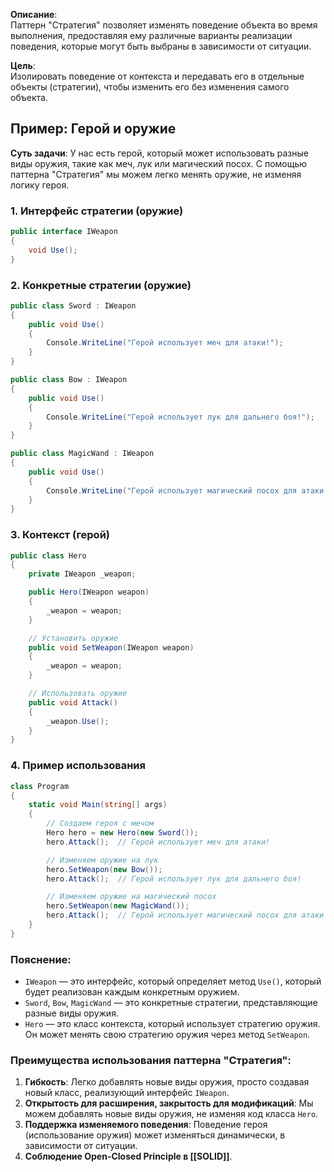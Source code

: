 **Описание**:  
Паттерн "Стратегия" позволяет изменять поведение объекта во время выполнения, предоставляя ему различные варианты реализации поведения, которые могут быть выбраны в зависимости от ситуации.

**Цель**:  
Изолировать поведение от контекста и передавать его в отдельные объекты (стратегии), чтобы изменить его без изменения самого объекта.

## Пример: Герой и оружие

**Суть задачи**: У нас есть герой, который может использовать разные виды оружия, такие как меч, лук или магический посох. С помощью паттерна "Стратегия" мы можем легко менять оружие, не изменяя логику героя.

### 1. Интерфейс стратегии (оружие)

``` csharp
public interface IWeapon
{
    void Use();
}
```

### 2. Конкретные стратегии (оружие)

``` csharp
public class Sword : IWeapon
{
    public void Use()
    {
        Console.WriteLine("Герой использует меч для атаки!");
    }
}

public class Bow : IWeapon
{
    public void Use()
    {
        Console.WriteLine("Герой использует лук для дальнего боя!");
    }
}

public class MagicWand : IWeapon
{
    public void Use()
    {
        Console.WriteLine("Герой использует магический посох для атаки магией!");
    }
}
```

### 3. Контекст (герой)

``` csharp
public class Hero
{
    private IWeapon _weapon;

    public Hero(IWeapon weapon)
    {
        _weapon = weapon;
    }

    // Установить оружие
    public void SetWeapon(IWeapon weapon)
    {
        _weapon = weapon;
    }

    // Использовать оружие
    public void Attack()
    {
        _weapon.Use();
    }
}
```

### 4. Пример использования

``` csharp
class Program
{
    static void Main(string[] args)
    {
        // Создаем героя с мечом
        Hero hero = new Hero(new Sword());
        hero.Attack();  // Герой использует меч для атаки!

        // Изменяем оружие на лук
        hero.SetWeapon(new Bow());
        hero.Attack();  // Герой использует лук для дальнего боя!

        // Изменяем оружие на магический посох
        hero.SetWeapon(new MagicWand());
        hero.Attack();  // Герой использует магический посох для атаки магией!
    }
}
```

### Пояснение:

- `IWeapon` — это интерфейс, который определяет метод `Use()`, который будет реализован каждым конкретным оружием.
- `Sword`, `Bow`, `MagicWand` — это конкретные стратегии, представляющие разные виды оружия.
- `Hero` — это класс контекста, который использует стратегию оружия. Он может менять свою стратегию оружия через метод `SetWeapon`.

### Преимущества использования паттерна "Стратегия":

1. **Гибкость**: Легко добавлять новые виды оружия, просто создавая новый класс, реализующий интерфейс `IWeapon`.
2. **Открытость для расширения, закрытость для модификаций**: Мы можем добавлять новые виды оружия, не изменяя код класса `Hero`.
3. **Поддержка изменяемого поведения**: Поведение героя (использование оружия) может изменяться динамически, в зависимости от ситуации.
4. **Соблюдение Open-Closed Principle в [[SOLID]]**.